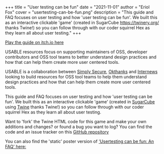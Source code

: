 +++
title = "User testing can be fun"
date = "2021-11-01"
author = "Eriol Fox"
cover = "usertesting-can-be-fun.png"
description = "This guide and FAQ focuses on user testing and how 'user testing can be fun'.  We built this as an interactive clickable 'game' (created in SugarCube https://twinery.org/ thanks Twine!) so you can follow through with our coder squirrel Hex as they learn all about user testing."
+++

[Play the guide on itch.io here](https://usable.itch.io/user-testing-can-be-fun-a-guide-for-oss-developers-and-tool-teams-on-how-to-user)

USABLE resources focus on supporting maintainers of OSS, developer contributors and OSS tool teams to better understand design practices and how that can help them create more user centered tools.

USABLE is a collaboration between [Simply Secure](https://simplysecure.org/), [Okthanks](https://okthanks.com/) and [Internews](https://internews.org/) looking to build resources for OSS tool teams to help them understand design practices and how that can help them create more user centered tools.

This guide and FAQ focuses on user testing and how 'user testing can be fun'.  We built this as an interactive clickable 'game' (created in [SugarCube](https://www.motoslave.net/sugarcube/) using [Twine](https://twinery.org/) thanks Twine!) so you can follow through with our coder squirrel Hex as they learn all about user testing.

Want to 'fork' the Twine HTML code for this game and make your own additions and changes? or found a bug you want to log? You can find the code and an issue tracker on this [GitHub repository](https://github.com/simplysecure/usable-user-testing-can-be-fun)

You can also find the 'static' poster version of ['Usertesting can be fun: An FAQ' here:](https://eriolhugotest.github.io/devs-guide-to/posts/user-testing-can-be-fun/)
